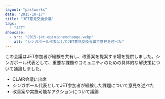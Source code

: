 ```yaml
---
layout: "pastworks"
date: "2015-10-17"
title: "JET意見交換会議"
tags:
  - "JET"
showcase:
  - src: "2015-jet-opinionexchange.webp"
    alt: "シンガポール代表としてJET意見交換会議で意見を述べた"
---
```

この会議はJET参加者が経験を共有し、改善案を提案する場を提供しました。シンガポール代表として、重要な課題やコミュニティのための具体的な解決策について議論しました。

- CLAIR会議に出席
- シンガポール代表としてJET参加者が経験した課題について意見を述べた
- 改善案や実施可能なアクションについて議論
